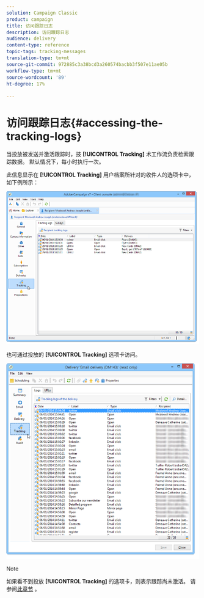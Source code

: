 ```yaml
---
solution: Campaign Classic
product: campaign
title: 访问跟踪日志
description: 访问跟踪日志
audience: delivery
content-type: reference
topic-tags: tracking-messages
translation-type: tm+mt
source-git-commit: 972885c3a38bcd3a260574bacbb3f507e11ae05b
workflow-type: tm+mt
source-wordcount: '89'
ht-degree: 17%

---
```



# 访问跟踪日志{#accessing-the-tracking-logs}

当投放被发送并激活跟踪时，技 **[!UICONTROL Tracking]** 术工作流负责检索跟踪数据。 默认情况下，每小时执行一次。

此信息显示在 **[!UICONTROL Tracking]** 用户档案所针对的收件人的选项卡中，如下例所示：

![](assets/s_ncs_user_select_tracking_tab_from_recipient.png)

也可通过投放的 **[!UICONTROL Tracking]** 选项卡访问。

![](assets/s_ncs_user_select_tracking_tab_from_del.png)

>[!NOTE]
>
>如果看不到投放 **[!UICONTROL Tracking]** 的选项卡，则表示跟踪尚未激活。 请参阅[此章节](../../delivery/using/how-to-configure-tracked-links.md) 。

